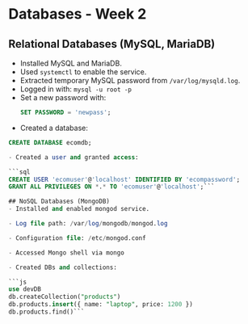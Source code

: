 # Databases - Week 2

## Relational Databases (MySQL, MariaDB)

- Installed MySQL and MariaDB.
- Used `systemctl` to enable the service.
- Extracted temporary MySQL password from `/var/log/mysqld.log`.
- Logged in with: `mysql -u root -p`
- Set a new password with:
  ```sql
  SET PASSWORD = 'newpass';
- Created a database:

```sql
CREATE DATABASE ecomdb;

- Created a user and granted access:

```sql
CREATE USER 'ecomuser'@'localhost' IDENTIFIED BY 'ecompassword';
GRANT ALL PRIVILEGES ON *.* TO 'ecomuser'@'localhost';```

## NoSQL Databases (MongoDB)
- Installed and enabled mongod service.

- Log file path: /var/log/mongodb/mongod.log

- Configuration file: /etc/mongod.conf

- Accessed Mongo shell via mongo

- Created DBs and collections:

```js
use devDB
db.createCollection("products")
db.products.insert({ name: "laptop", price: 1200 })
db.products.find()```

